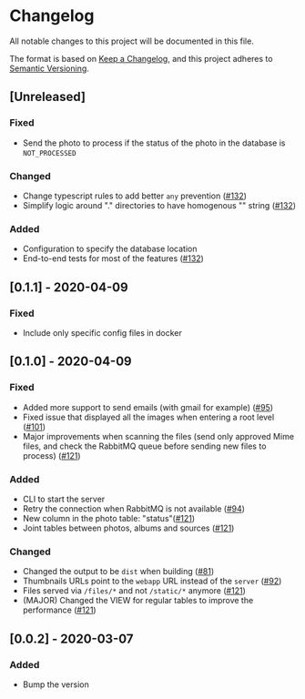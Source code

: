 # Changelog

All notable changes to this project will be documented in this file.

The format is based on [Keep a Changelog](https://keepachangelog.com/en/1.0.0/),
and this project adheres to [Semantic Versioning](https://semver.org/spec/v2.0.0.html).

## [Unreleased]

### Fixed

- Send the photo to process if the status of the photo in the database is `NOT_PROCESSED`

### Changed

- Change typescript rules to add better `any` prevention ([#132](https://github.com/vickev/howdypix/pull/132))
- Simplify logic around "." directories to have homogenous "" string ([#132](https://github.com/vickev/howdypix/pull/132))

### Added

- Configuration to specify the database location
- End-to-end tests for most of the features ([#132](https://github.com/vickev/howdypix/pull/132))

## [0.1.1] - 2020-04-09

### Fixed

- Include only specific config files in docker

## [0.1.0] - 2020-04-09

### Fixed

- Added more support to send emails (with gmail for example) ([#95](https://github.com/vickev/howdypix/pull/95))
- Fixed issue that displayed all the images when entering a root level ([#101](https://github.com/vickev/howdypix/pull/101))
- Major improvements when scanning the files (send only approved Mime files, and check the RabbitMQ queue before sending new files to process) ([#121](https://github.com/vickev/howdypix/pull/121))

### Added

- CLI to start the server
- Retry the connection when RabbitMQ is not available ([#94](https://github.com/vickev/howdypix/pull/94))
- New column in the photo table: "status"([#121](https://github.com/vickev/howdypix/pull/121))
- Joint tables between photos, albums and sources ([#121](https://github.com/vickev/howdypix/pull/121))

### Changed

- Changed the output to be `dist` when building ([#81](https://github.com/vickev/howdypix/pull/81))
- Thumbnails URLs point to the `webapp` URL instead of the `server` ([#92](https://github.com/vickev/howdypix/pull/92))
- Files served via `/files/*` and not `/static/*` anymore ([#121](https://github.com/vickev/howdypix/pull/121))
- (MAJOR) Changed the VIEW for regular tables to improve the performance ([#121](https://github.com/vickev/howdypix/pull/121))

## [0.0.2] - 2020-03-07

### Added

- Bump the version